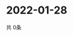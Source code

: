 # 2022-01-28
  共 0条

  <!-- BEGIN -->
  <!-- 最后更新时间Fri Jan 28 2022 08:06:09 GMT+0000 (Coordinated Universal Time) -->
  
  <!-- END -->
  
  